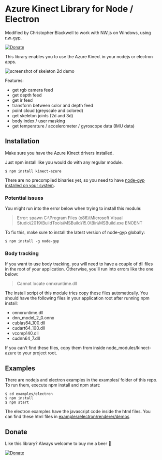 # Azure Kinect Library for Node / Electron

Modified by Christopher Blackwell to work with NW.js on Windows, using [nw-gyp](https://github.com/nwjs/nw-gyp).

[![Donate](https://img.shields.io/badge/Donate-PayPal-green.svg)](https://www.paypal.com/cgi-bin/webscr?cmd=_donations&business=NUZP3U3QZEQV2&currency_code=EUR&source=url)

This library enables you to use the Azure Kinect in your nodejs or electron apps.

![screenshot of skeleton 2d demo](examples/screenshots/screenshot-demos-body-tracking-2d.png)

Features:

- get rgb camera feed
- get depth feed
- get ir feed
- transform between color and depth feed
- point cloud (greyscale and colored)
- get skeleton joints (2d and 3d)
- body index / user masking
- get temperature / accelerometer / gyroscope data (IMU data)

## Installation

Make sure you have the Azure Kinect drivers installed.

Just npm install like you would do with any regular module. 

```
$ npm install kinect-azure
```

There are no precompiled binaries yet, so you need to have [node-gyp installed on your system](https://github.com/nodejs/node-gyp).

### Potential issues

You might run into the error below when trying to install this module:

> Error: spawn C:\Program Files (x86)\Microsoft Visual Studio\2019\BuildTools\MSBuild\15.0\Bin\MSBuild.exe ENOENT

To fix this, make sure to install the latest version of node-gyp globally:

```
$ npm install -g node-gyp
```

### Body tracking

If you want to use body tracking, you will need to have a couple of dll files in the root of your application. Otherwise, you'll run into errors like the one below:

> Cannot locate onnxruntime.dll

The install script of this module tries copy these files automatically. You should have the following files in your application root after running npm install:

- onnxruntime.dll
- dnn_model_2_0.onnx
- cublas64_100.dll
- cudart64_100.dll
- vcomp140.dll
- cudnn64_7.dll

If you can't find these files, copy them from inside node_modules/kinect-azure to your project root.

## Examples

There are nodejs and electron examples in the examples/ folder of this repo. To run them, execute npm install and npm start:

```
$ cd examples/electron
$ npm install
$ npm start
```

The electron examples have the javascript code inside the html files. You can find these html files in [examples/electron/renderer/demos](examples/electron/renderer/demos).

## Donate

Like this library? Always welcome to buy me a beer 🍺

[![Donate](https://img.shields.io/badge/Donate-PayPal-green.svg)](https://www.paypal.com/cgi-bin/webscr?cmd=_donations&business=NUZP3U3QZEQV2&currency_code=EUR&source=url)